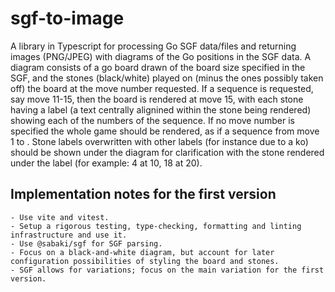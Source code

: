 # sgf-to-image

A library in Typescript for processing Go SGF data/files and returning images (PNG/JPEG) with diagrams of the Go positions in the SGF data. A diagram consists of a go board drawn of the board size specified in the SGF, and the stones (black/white) played on (minus the ones possibly taken off) the board at the move number requested. If a sequence is requested, say move 11-15, then the board is rendered at move 15, with each stone having a label (a text centrally alignined within the stone being rendered) showing each of the numbers of the sequence. If no move number is specified the whole game should be rendered, as if a sequence from move 1 to <last move>. Stone labels overwritten with other labels (for instance due to a ko) should be shown under the diagram for clarification with the stone rendered under the label (for example: <stone>4</stone> at <stone>10</stone>, <stone>18</stone> at <stone>20</stone>).

## Implementation notes for the first version
    - Use vite and vitest.
    - Setup a rigorous testing, type-checking, formatting and linting infrastructure and use it.
    - Use @sabaki/sgf for SGF parsing.
    - Focus on a black-and-white diagram, but account for later configuration possibilities of styling the board and stones.
    - SGF allows for variations; focus on the main variation for the first version.